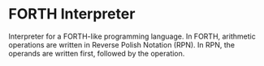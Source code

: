 # FORTH Interpreter
Interpreter for a FORTH-like programming language. In FORTH, arithmetic operations are written in Reverse Polish Notation (RPN). In RPN, the operands are written first, followed by the operation.
